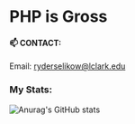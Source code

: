 # PHP is Gross 

#### 📫 CONTACT:

 Email: ryderselikow@lclark.edu

### My Stats:


![Anurag's GitHub stats](https://github-readme-stats.vercel.app/api?username=Rydersel&show_icons=true&theme=synthwave)
